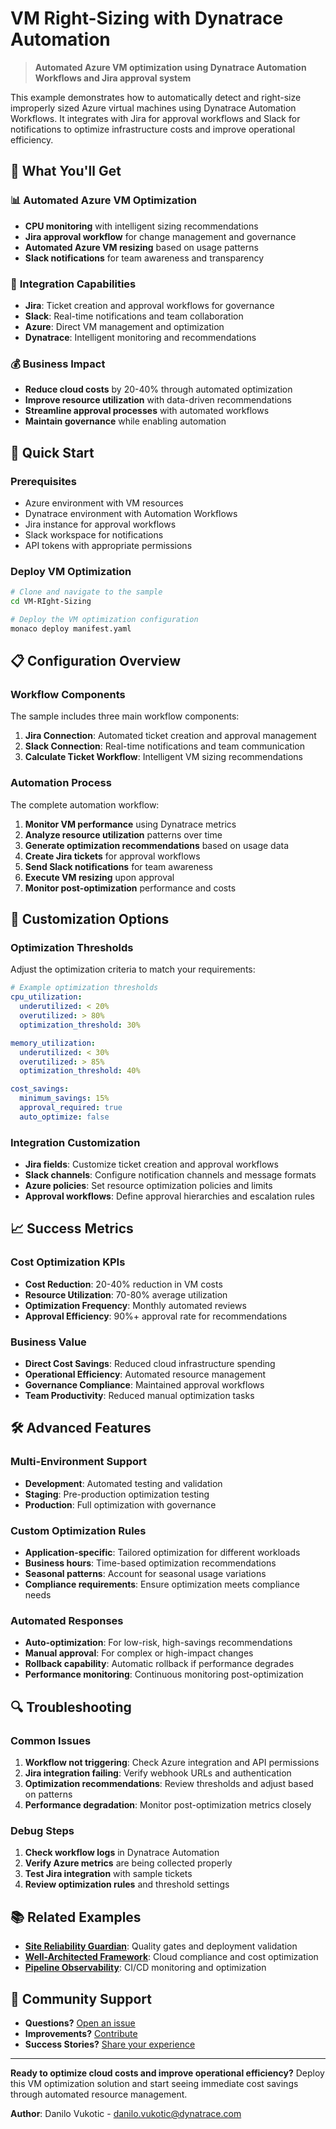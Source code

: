 # VM Right-Sizing with Dynatrace Automation

> **Automated Azure VM optimization using Dynatrace Automation Workflows and Jira approval system**

This example demonstrates how to automatically detect and right-size improperly sized Azure virtual machines using Dynatrace Automation Workflows. It integrates with Jira for approval workflows and Slack for notifications to optimize infrastructure costs and improve operational efficiency.

## 🎯 What You'll Get

### 📊 **Automated Azure VM Optimization**
- **CPU monitoring** with intelligent sizing recommendations
- **Jira approval workflow** for change management and governance
- **Automated Azure VM resizing** based on usage patterns
- **Slack notifications** for team awareness and transparency

### 🔄 **Integration Capabilities**
- **Jira**: Ticket creation and approval workflows for governance
- **Slack**: Real-time notifications and team collaboration
- **Azure**: Direct VM management and optimization
- **Dynatrace**: Intelligent monitoring and recommendations

### 💰 **Business Impact**
- **Reduce cloud costs** by 20-40% through automated optimization
- **Improve resource utilization** with data-driven recommendations
- **Streamline approval processes** with automated workflows
- **Maintain governance** while enabling automation

## 🚀 Quick Start

### Prerequisites
- Azure environment with VM resources
- Dynatrace environment with Automation Workflows
- Jira instance for approval workflows
- Slack workspace for notifications
- API tokens with appropriate permissions

### Deploy VM Optimization
```bash
# Clone and navigate to the sample
cd VM-RIght-Sizing

# Deploy the VM optimization configuration
monaco deploy manifest.yaml
```

## 📋 Configuration Overview

### Workflow Components
The sample includes three main workflow components:

1. **Jira Connection**: Automated ticket creation and approval management
2. **Slack Connection**: Real-time notifications and team communication
3. **Calculate Ticket Workflow**: Intelligent VM sizing recommendations

### Automation Process
The complete automation workflow:

1. **Monitor VM performance** using Dynatrace metrics
2. **Analyze resource utilization** patterns over time
3. **Generate optimization recommendations** based on usage data
4. **Create Jira tickets** for approval workflows
5. **Send Slack notifications** for team awareness
6. **Execute VM resizing** upon approval
7. **Monitor post-optimization** performance and costs

## 🔧 Customization Options

### Optimization Thresholds
Adjust the optimization criteria to match your requirements:

```yaml
# Example optimization thresholds
cpu_utilization:
  underutilized: < 20%
  overutilized: > 80%
  optimization_threshold: 30%

memory_utilization:
  underutilized: < 30%
  overutilized: > 85%
  optimization_threshold: 40%

cost_savings:
  minimum_savings: 15%
  approval_required: true
  auto_optimize: false
```

### Integration Customization
- **Jira fields**: Customize ticket creation and approval workflows
- **Slack channels**: Configure notification channels and message formats
- **Azure policies**: Set resource optimization policies and limits
- **Approval workflows**: Define approval hierarchies and escalation rules

## 📈 Success Metrics

### Cost Optimization KPIs
- **Cost Reduction**: 20-40% reduction in VM costs
- **Resource Utilization**: 70-80% average utilization
- **Optimization Frequency**: Monthly automated reviews
- **Approval Efficiency**: 90%+ approval rate for recommendations

### Business Value
- **Direct Cost Savings**: Reduced cloud infrastructure spending
- **Operational Efficiency**: Automated resource management
- **Governance Compliance**: Maintained approval workflows
- **Team Productivity**: Reduced manual optimization tasks

## 🛠️ Advanced Features

### Multi-Environment Support
- **Development**: Automated testing and validation
- **Staging**: Pre-production optimization testing
- **Production**: Full optimization with governance

### Custom Optimization Rules
- **Application-specific**: Tailored optimization for different workloads
- **Business hours**: Time-based optimization recommendations
- **Seasonal patterns**: Account for seasonal usage variations
- **Compliance requirements**: Ensure optimization meets compliance needs

### Automated Responses
- **Auto-optimization**: For low-risk, high-savings recommendations
- **Manual approval**: For complex or high-impact changes
- **Rollback capability**: Automatic rollback if performance degrades
- **Performance monitoring**: Continuous monitoring post-optimization

## 🔍 Troubleshooting

### Common Issues
1. **Workflow not triggering**: Check Azure integration and API permissions
2. **Jira integration failing**: Verify webhook URLs and authentication
3. **Optimization recommendations**: Review thresholds and adjust based on patterns
4. **Performance degradation**: Monitor post-optimization metrics closely

### Debug Steps
1. **Check workflow logs** in Dynatrace Automation
2. **Verify Azure metrics** are being collected properly
3. **Test Jira integration** with sample tickets
4. **Review optimization rules** and threshold settings

## 📚 Related Examples

- **[Site Reliability Guardian](https://github.com/Dynatrace/dynatrace-configuration-as-code-samples/tree/main/site_reliability_guardian_sample)**: Quality gates and deployment validation
- **[Well-Architected Framework](https://github.com/Dynatrace/dynatrace-configuration-as-code-samples/tree/main/well_architected_framework_validation)**: Cloud compliance and cost optimization
- **[Pipeline Observability](https://github.com/Dynatrace/dynatrace-configuration-as-code-samples/tree/main/github_pipeline_observability)**: CI/CD monitoring and optimization

## 🤝 Community Support

- **Questions?** [Open an issue](https://github.com/Dynatrace/dynatrace-configuration-as-code-samples/issues)
- **Improvements?** [Contribute](https://github.com/Dynatrace/dynatrace-configuration-as-code-samples/pulls)
- **Success Stories?** [Share your experience](https://github.com/Dynatrace/dynatrace-configuration-as-code-samples/issues/new?template=success-story.md)

---

**Ready to optimize cloud costs and improve operational efficiency?** Deploy this VM optimization solution and start seeing immediate cost savings through automated resource management.

**Author**: Danilo Vukotic - danilo.vukotic@dynatrace.com

